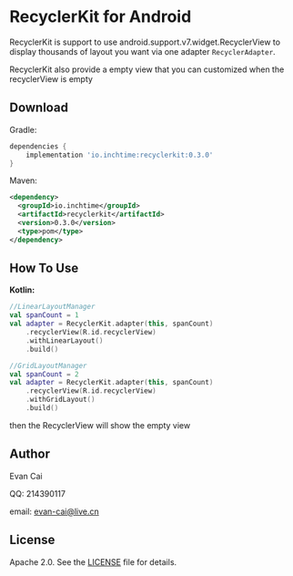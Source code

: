 RecyclerKit for Android
=======================

RecyclerKit is support to use android.support.v7.widget.RecyclerView to display thousands of layout you want via one adapter `RecyclerAdapter`.

RecyclerKit also provide a empty view that you can customized when the recyclerView is empty

Download
--------

Gradle:

```gradle
dependencies {
    implementation 'io.inchtime:recyclerkit:0.3.0'
}
```

Maven:

```xml
<dependency>
  <groupId>io.inchtime</groupId>
  <artifactId>recyclerkit</artifactId>
  <version>0.3.0</version>
  <type>pom</type>
</dependency>
```

How To Use
----------------------

**Kotlin:**

```kotlin
//LinearLayoutManager
val spanCount = 1
val adapter = RecyclerKit.adapter(this, spanCount)
    .recyclerView(R.id.recyclerView)
    .withLinearLayout()
    .build()
```

```kotlin
//GridLayoutManager
val spanCount = 2
val adapter = RecyclerKit.adapter(this, spanCount)
    .recyclerView(R.id.recyclerView)
    .withGridLayout()
    .build()
```

then the RecyclerView will show the empty view

Author
------

Evan Cai

QQ: 214390117

email: evan-cai@live.cn

License
-------

Apache 2.0. See the [LICENSE][2] file for details.

[2]: https://github.com/inchtime/recyclerkit-android/blob/master/LICENSE